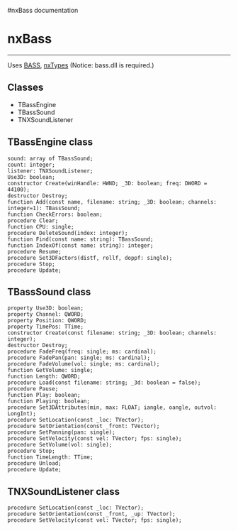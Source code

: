 #nxBass documentation

# nxBass #

---

Uses [BASS](http://www.un4seen.com/), [nxTypes](nxTypes.md)
(Notice: bass.dll is required.)

## Classes ##
  * TBassEngine
  * TBassSound
  * TNXSoundListener

## TBassEngine class ##

```
sound: array of TBassSound;
count: integer;
listener: TNXSoundListener;
Use3D: boolean;
constructor Create(winHandle: HWND; _3D: boolean; freq: DWORD = 44100);
destructor Destroy;
function Add(const name, filename: string; _3D: boolean; channels: integer=1): TBassSound;
function CheckErrors: boolean;
procedure Clear;
function CPU: single;
procedure DeleteSound(index: integer);
function Find(const name: string): TBassSound;
function IndexOf(const name: string): integer;
procedure Resume;
procedure Set3DFactors(distf, rollf, doppf: single);
procedure Stop;
procedure Update;
```

## TBassSound class ##

```
property Use3D: boolean;
property Channel: QWORD;
property Position: QWORD;
property TimePos: TTime;
constructor Create(const filename: string; _3D: boolean; channels: integer);
destructor Destroy;
procedure FadeFreq(freq: single; ms: cardinal);
procedure FadePan(pan: single; ms: cardinal);
procedure FadeVolume(vol: single; ms: cardinal);
function GetVolume: single;
function Length: QWORD;
procedure Load(const filename: string; _3d: boolean = false);
procedure Pause;
function Play: boolean;
function Playing: boolean;
procedure Set3DAttributes(min, max: FLOAT; iangle, oangle, outvol: LongInt);
procedure SetLocation(const _loc: TVector);
procedure SetOrientation(const _front: TVector);
procedure SetPanning(pan: single);
procedure SetVelocity(const vel: TVector; fps: single);
procedure SetVolume(vol: single);
procedure Stop;
function TimeLength: TTime;
procedure Unload;
procedure Update;
```

## TNXSoundListener class ##

```
procedure SetLocation(const _loc: TVector);
procedure SetOrientation(const _front, _up: TVector);
procedure SetVelocity(const vel: TVector; fps: single);
```